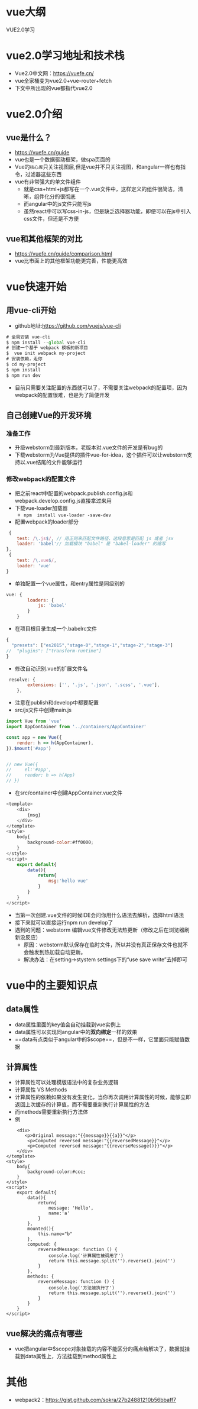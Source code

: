 # vue大纲
VUE2.0学习
# vue2.0学习地址和技术栈
* Vue2.0中文网：https://vuefe.cn/
* vue全家桶变为vue2.0+vue-router+fetch
* 下文中所出现的vue都指代vue2.0

# vue2.0介绍
## vue是什么？
* https://vuefe.cn/guide
* vue也是一个数据驱动框架，做spa页面的
* Vue的`核心库`只关注视图层,但是vue并不只关注视图，和angular一样也有指令，过滤器这些东西
* vue有非常强大的单文件组件
  + 就是css+html+js都写在一个.vue文件中，这样定义的组件很简洁，清晰，组件化分的很彻底
  + 而angular中的js文件只能写js
  + 虽然react中可以写css-in-js，但是缺乏选择器功能，即便可以在js中引入css文件，但还是不方便

## vue和其他框架的对比
* https://vuefe.cn/guide/comparison.html
* vue比市面上的其他框架功能更完善，性能更高效

# vue快速开始
## 用vue-cli开始
* github地址:https://github.com/vuejs/vue-cli

```javascript
# 全局安装 vue-cli
$ npm install --global vue-cli
# 创建一个基于 webpack 模板的新项目
$  vue init webpack my-project
# 安装依赖，走你
$ cd my-project
$ npm install
$ npm run dev
```
* 目前只需要关注配置的东西就可以了，不需要关注webpack的配置项，因为webpack的配置很难，也是为了简便开发

## 自己创建Vue的开发环境
### 准备工作
* 升级webstorm到最新版本，老版本对.vue文件的开发是有bug的
* 下载webstorm为Vue提供的插件vue-for-idea，这个插件可以让webstorm支持以.vue结尾的文件能够运行
### 修改webpack的配置文件
* 把之前react中配置的webpack.publish.config.js和webpack.develop.config.js直接拿过来用
* 下载vue-loader加载器
  + `npm  install vue-loader -save-dev`
* 配置webpack的loader部分

```javascript
 {
    test: /\.js$/, // 用正则来匹配文件路径，这段意思是匹配 js 或者 jsx
    loader: 'babel'// 加载模块 "babel" 是 "babel-loader" 的缩写
},
 {
    test: /\.vue$/,
    loader: 'vue'
}

```
* 单独配置一个vue属性，和entry属性是同级别的
```javascript
vue: {
        loaders: {
            js: 'babel'
        }
    }
```

* 在项目根目录生成一个.babelrc文件

```javascript
{
  "presets": ["es2015","stage-0","stage-1","stage-2","stage-3"]
//  "plugins": ["transform-runtime"]
}


```
* 修改自动识别.vue的扩展文件名

```javascript
 resolve: {
        extensions: ['', '.js', '.json', '.scss', '.vue'],
    },
```
* 注意在publish和develop中都要配置
* src/js文件中创建main.js

```javascript
import Vue from 'vue'
import AppContainer from '../containers/AppContainer'

const app = new Vue({
    render: h => h(AppContainer),
}).$mount('#app')


// new Vue({
//     el:'#app',
//     render: h => h(App)
// })

```
* 在src/container中创建AppContainer.vue文件

```javascript
<template>
    <div>
        {msg}
    </div>
</template>
<style>
    body{
        background-color:#ff0000;
    }
</style>
<script>
    export default{
        data(){
            return{
                msg:'hello vue'
            }
        }
    }
</script>

```

* 当第一次创建.vue文件的时候IDE会问你用什么语法去解析，选择html语法
* 接下来就可以直接运行npm  run develop了
* 遇到的问题：webstorm 编辑vue文件修改无法热更新（修改之后在浏览器刷新没反应）
    + 原因：webstorm默认保存在临时文件，所以并没有真正保存文件也就不会触发到热加载自动更新。
    + 解决办法：在setting->stystem settings下的“use save write”去掉即可
    
# vue中的主要知识点
## data属性
* data属性里面的key值会自动挂载到vue实例上
* data属性可以实现同angular中的**双向绑定**一样的效果
* ==data有点类似于angular中的$scope==，但是不一样，它里面只能赋值数据
## 计算属性
+ 计算属性可以处理模版语法中的复杂业务逻辑
+ 计算属性 VS Methods
+ 计算属性的依赖如果没有发生变化，当你再次调用计算属性的时候，能够立即返回上次缓存的计算值，而不需要重新执行计算属性的方法
+ 而methods需要重新执行方法体
+ 例
```<template>
    <div>
       <p>Original message:"{{message}}{{a}}"</p>
        <p>Computed reversed message:"{{reversedMessage}}"</p>
        <p>Computed reversed message:"{{reverseMessage()}}"</p>
    </div>
</template>
<style>
    body{
        background-color:#ccc;
    }
</style>
<script>
    export default{
        data(){
            return{
                message: 'Hello',
                name:'a'
            }
        },
        mounted(){
            this.name="b"
        },
        computed: {
            reversedMessage: function () {
                console.log('计算属性被调用了')
                return this.message.split('').reverse().join('')
            }
        },
        methods: {
            reverseMessage: function () {
                console.log('方法被执行了')
                return this.message.split('').reverse().join('')
            }
        }
    }
</script>
```

## vue解决的痛点有哪些
* vue把angular中$scope对象挂载的内容不能区分的痛点给解决了，数据就挂载到data属性上，方法挂载到method属性上

# 其他
* webpack2：https://gist.github.com/sokra/27b24881210b56bbaff7

